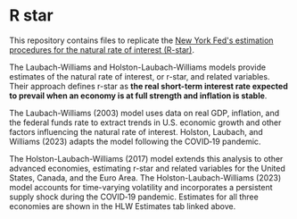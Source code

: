 # R star

This repository contains files to replicate the [New York Fed's estimation procedures for the natural rate of interest (R-star)](https://www.newyorkfed.org/research/policy/rstar).

The Laubach-Williams and Holston-Laubach-Williams models provide estimates of the natural rate of interest, or r-star, and related variables. Their approach defines r-star as **the real short-term interest rate expected to prevail when an economy is at full strength and inflation is stable**.

The Laubach-Williams (2003) model uses data on real GDP, inflation, and the federal funds rate to extract trends in U.S. economic growth and other factors influencing the natural rate of interest. Holston, Laubach, and Williams (2023) adapts the model following the COVID‑19 pandemic. 

The Holston-Laubach-Williams (2017) model extends this analysis to other advanced economies, estimating r-star and related variables for the United States, Canada, and the Euro Area. The Holston-Laubach-Williams (2023) model accounts for time-varying volatility and incorporates a persistent supply shock during the COVID‑19 pandemic. Estimates for all three economies are shown in the HLW Estimates tab linked above. 